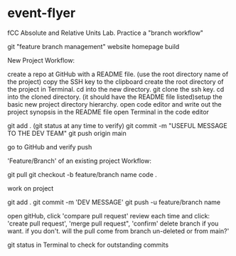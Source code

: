# event-flyer
fCC Absolute and Relative Units Lab.
Practice a "branch workflow"

git "feature branch management" website homepage build

New Project Workflow:

create a repo at GitHub with a README file. (use the root directory name of the project)
copy the SSH key to the clipboard
create the root directory of the project in Terminal. cd into the new directory.
git clone the ssh key. cd into the cloned directory. (it should have the README file listed)setup the basic new project directory hierarchy.
open code editor and write out the project synopsis in the README file
open Terminal in the code editor

git add . (git status at any time to verify) 
git commit -m "USEFUL MESSAGE TO THE DEV TEAM" 
git push origin main 

go to GitHub and verify push

'Feature/Branch' of an existing project Workflow:

git pull 
git checkout -b feature/branch name 
code .

work on project

git add . 
git commit -m 'DEV MESSAGE' 
git push -u feature/branch name

open gitHub, click 'compare pull request'
review each time and click: 
'create pull request', 'merge pull request", 'confirm'
delete branch if you want. if you don't. will the pull come from branch un-deleted or from main?'

git status in Terminal to check for outstanding commits